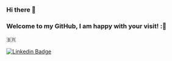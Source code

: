### Hi there 👋
### Welcome to my GitHub, I am happy with your visit! :🙌
 :brazil:
 
 
 
 
 
[![Linkedin Badge](https://img.shields.io/badge/-LinkedIn-blue?style=flat-square&logo=Linkedin&logoColor=white&link=https://www.linkedin.com/in/edevaldomac/)](https://www.linkedin.com/in/edevaldomac/)
